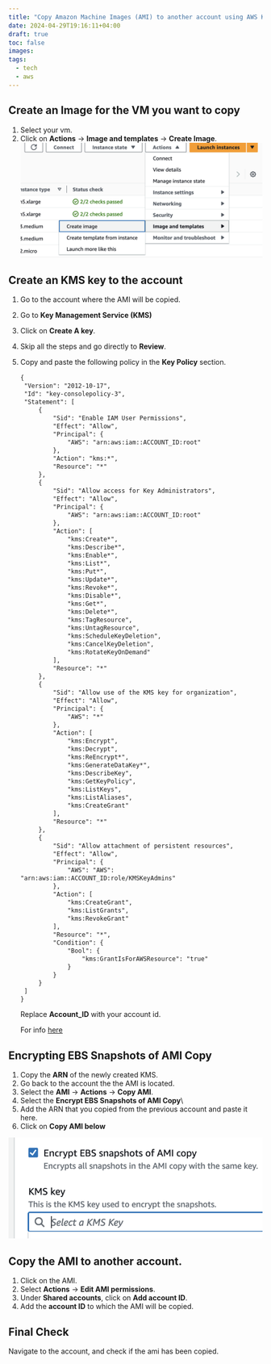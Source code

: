 ```yaml
---
title: "Copy Amazon Machine Images (AMI) to another account using AWS Key Management Service (KMS)"
date: 2024-04-29T19:16:11+04:00
draft: true
toc: false
images:
tags:
  - tech
  - aws
---
```


## Create an Image for the VM you want to copy

1. Select your vm.
2. Click on **Actions** -> **Image and templates** -> **Create Image**.
   ![](./images/1.png)

## Create an KMS key to the account

1. Go to the account where the AMI will be copied.
2. Go to **Key Management Service (KMS)**
3. Click on **Create A key**.
4. Skip all the steps and go directly to **Review**.
5. Copy and paste the following policy in the **Key Policy** section.
   
   ```
   {
    "Version": "2012-10-17",
    "Id": "key-consolepolicy-3",
    "Statement": [
        {
            "Sid": "Enable IAM User Permissions",
            "Effect": "Allow",
            "Principal": {
                "AWS": "arn:aws:iam::ACCOUNT_ID:root"
            },
            "Action": "kms:*",
            "Resource": "*"
        },
        {
            "Sid": "Allow access for Key Administrators",
            "Effect": "Allow",
            "Principal": {
                "AWS": "arn:aws:iam::ACCOUNT_ID:root"
            },
            "Action": [
                "kms:Create*",
                "kms:Describe*",
                "kms:Enable*",
                "kms:List*",
                "kms:Put*",
                "kms:Update*",
                "kms:Revoke*",
                "kms:Disable*",
                "kms:Get*",
                "kms:Delete*",
                "kms:TagResource",
                "kms:UntagResource",
                "kms:ScheduleKeyDeletion",
                "kms:CancelKeyDeletion",
                "kms:RotateKeyOnDemand"
            ],
            "Resource": "*"
        },
        {
            "Sid": "Allow use of the KMS key for organization",
            "Effect": "Allow",
            "Principal": {
                "AWS": "*"
            },
            "Action": [
                "kms:Encrypt",
                "kms:Decrypt",
                "kms:ReEncrypt*",
                "kms:GenerateDataKey*",
                "kms:DescribeKey",
                "kms:GetKeyPolicy",
                "kms:ListKeys",
                "kms:ListAliases",
                "kms:CreateGrant"
            ],
            "Resource": "*"
        },
        {
            "Sid": "Allow attachment of persistent resources",
            "Effect": "Allow",
            "Principal": {
                "AWS": "AWS": "arn:aws:iam::ACCOUNT_ID:role/KMSKeyAdmins"
            },
            "Action": [
                "kms:CreateGrant",
                "kms:ListGrants",
                "kms:RevokeGrant"
            ],
            "Resource": "*",
            "Condition": {
                "Bool": {
                    "kms:GrantIsForAWSResource": "true"
                }
            }
        }
    ]
   }
   ```

   Replace **Account_ID** with your account id.

   For info [here](https://docs.aws.amazon.com/kms/latest/developerguide/key-policy-default.html#key-policy-default-allow-administrators)

## Encrypting EBS Snapshots of AMI Copy

1. Copy the **ARN** of the newly created KMS.
2. Go back to the account the the AMI is located.
3. Select the **AMI** -> **Actions** -> **Copy AMI**.
4. Select the **Encrypt EBS Snapshots of AMI Copy**\
5. Add the ARN that you copied from the previous account and paste it here.
6. Click on **Copy AMI below**

  ![](./images/2.png)


## Copy the AMI to another account.
1. Click on the AMI.
2. Select **Actions** -> **Edit AMI permissions**.
3. Under **Shared accounts**, click on **Add account ID**.
4. Add the **account ID** to which the AMI will be copied.


## Final Check

Navigate to the account, and check if the ami has been copied.
